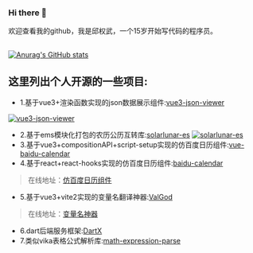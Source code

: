 ### Hi there 👋
欢迎查看我的github，我是邱权武，一个15岁开始写代码的程序员。
##
[![Anurag's GitHub stats](https://github-readme-stats.vercel.app/api?username=qiuquanwu&show_icons=true&theme=radical)](https://github.com/anuraghazra/github-readme-stats)


## 这里列出个人开源的一些项目:

- 1.基于vue3+渲染函数实现的json数据展示组件:[vue3-json-viewer](https://github.com/qiuquanwu/vue3-json-viewer)

[![vue3-json-viewer](https://github-readme-stats.vercel.app/api/pin/?username=qiuquanwu&repo=vue3-json-viewer)](https://github.com/qiuquanwu/vue3-json-viewer)
- 2.基于ems模块化打包的农历公历互转库:[solarlunar-es](https://github.com/qiuquanwu/solarlunar-es)
 [![solarlunar-es](https://github-readme-stats.vercel.app/api/pin/?username=qiuquanwu&repo=solarlunar-es)](https://github.com/qiuquanwu/solarlunar-es)
- 3.基于vue3+compositionAPI+script-setup实现的仿百度日历组件:[vue-baidu-calendar](https://github.com/qiuquanwu/vue-baidu-calendar)
- 4.基于react+react-hooks实现的仿百度日历组件:[baidu-calendar](https://github.com/qiuquanwu/baidu-calendar)
> 在线地址：[仿百度日历组件](https://isfive.gitee.io/baidu-calendar/)
- 5.基于vue3+vite2实现的变量名翻译神器:[ValGod](https://github.com/qiuquanwu/ValGod)
> 在线地址：[变量名神器](http://isfive.gitee.io/vite-programer/)
- 6.dart后端服务框架:[DartX](https://github.com/qiuquanwu/dartX)
- 7.类似vika表格公式解析库:[math-expression-parse](https://github.com/qiuquanwu/math-expression-parse)

